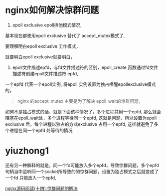 # nginx如何解决惊群问题
1. epoll exclusive epoll排他模式情况, 

基本现在都使用epoll exclusive 替代了 accept\_mutex模式了,

要理解明白epoll exclusive 工作模式， 

就要明白epoll exclusive就要明白，
1. epoll文件描述epfd，与fd文件描述符的区别，epoll\_create 函数通过fd文件描述符创建epoll文件描述符 epfd,  
 

一个epfd 代表一个epoll实例,  将epoll 实例设置为独占唤醒epollexclusive模式的，

>nginx 的accept\_mutex 主要是为了解决 epoll\_wait的惊群问题，

如何不是独占模式的话，就是下面该种情况了，多个进程共用一个epfd, 那么就会阻塞在epoll\_wait处，多个进程等待同一个epfd, 这就是问题，所以设置为epoll exclusive 后，每个进程以独占的方式exclusive 占用一个epfd, 这样就避免了多个进程在同一个epfd 处等待的情况


# yiuzhong1

还有另一种解释的就是，同一个fd可能放入多个epfd，导致惊群问题，多个epfd句柄当中监听同一个socket所导致的的惊群问题，设置为独占模式之后就变成了 一个fd 只能放入一个epfd,




[nginx源码阅读(十四).惊群问题的解决](https://blog.csdn.net/move_now/article/details/78509211)

 
